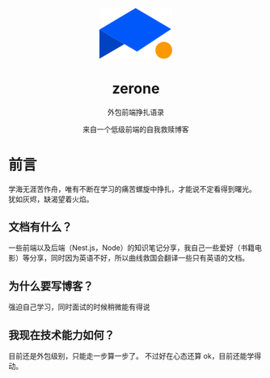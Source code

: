 <p align="center">
  <img width="144px" src='./docs/public/blogLogo.png' />
   
<p>

<h1 align="center">zerone</h1>
<p align="center">外包前端挣扎语录</p>
<p align="center">来自一个低级前端的自我救赎博客</p>

# 前言

学海无涯苦作舟，唯有不断在学习的痛苦螺旋中挣扎，才能说不定看得到曙光。 犹如灰烬，缺渴望着火焰。

## 文档有什么？

一些前端以及后端（Nest.js，Node）的知识笔记分享，我自己一些爱好（书籍电影）等分享，同时因为英语不好，所以曲线救国会翻译一些只有英语的文档。

## 为什么要写博客？

强迫自己学习，同时面试的时候稍微能有得说

## 我现在技术能力如何？

目前还是外包级别，只能走一步算一步了。 不过好在心态还算 ok，目前还能学得动。
